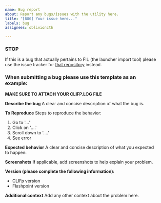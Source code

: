 ```yaml
---
name: Bug report
about: Report any bugs/issues with the utility here.
title: "[BUG] Your issue here..."
labels: bug
assignees: oblivioncth

---
```

### STOP
If this is a bug that actually pertains to FIL (the launcher import tool) please use the issue tracker for [that repository](https://github.com/oblivioncth/FIL/issues) instead.

### When submitting a bug please use this template as an example:
**MAKE SURE TO ATTACH YOUR CLIFP.LOG FILE**

**Describe the bug**
A clear and concise description of what the bug is.

**To Reproduce**
Steps to reproduce the behavior:
1. Go to '...'
2. Click on '....'
3. Scroll down to '....'
4. See error

**Expected behavior**
A clear and concise description of what you expected to happen.

**Screenshots**
If applicable, add screenshots to help explain your problem.

**Version (please complete the following information):**
 - CLIFp version
- Flashpoint version

**Additional context**
Add any other context about the problem here.


